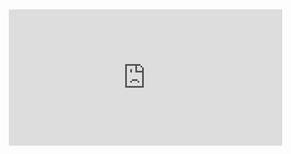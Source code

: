 <div style="position:relative;padding-bottom:48%; margin:10px">
    <iframe src="https://www.youtube.com/embed/CsxXcqJrTkM?start=0" frameborder="0" allow="accelerometer; autoplay; encrypted-media; gyroscope; picture-in-picture" allowfullscreen 
    	style="position:absolute;width:100%;height:100%;"></iframe>
</div>
